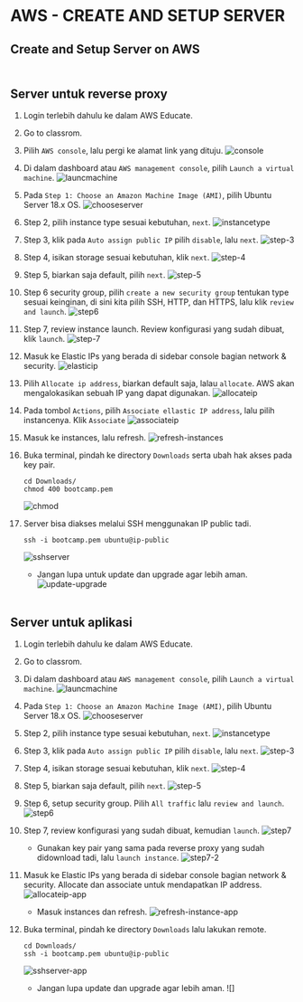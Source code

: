 # **AWS - CREATE AND SETUP SERVER**
## **Create and Setup Server on AWS** <br><br>
## **Server untuk reverse proxy**

1. Login terlebih dahulu ke dalam AWS Educate.
2. Go to classrom.
3. Pilih `AWS console`, lalu pergi ke alamat link yang dituju.
   ![console](assets/images-aws-create&setup-server/console.png) <br>

4. Di dalam dashboard atau `AWS management console`, pilih `Launch a virtual machine`.
   ![launcmachine](assets/images-aws-create&setup-server/launchmachine.png) <br>

5. Pada `Step 1: Choose an Amazon Machine Image (AMI)`, pilih Ubuntu Server 18.x OS.
   ![chooseserver](assets/images-aws-create&setup-server/chooseserver.png) <br>

6. Step 2, pilih instance type sesuai kebutuhan, `next`.
   ![instancetype](assets/images-aws-create&setup-server/instancetype.png) <br>

7. Step 3, klik pada `Auto assign public IP` pilih `disable`, lalu `next`.
   ![step-3](assets/images-aws-create&setup-server/step-3.png) <br>

8. Step 4, isikan storage sesuai kebutuhan, klik `next`.
   ![step-4](assets/images-aws-create&setup-server/step-4.png) <br>

9. Step 5, biarkan saja default, pilih `next`.
    ![step-5](assets/images-aws-create&setup-server/step-5.png) <br>

10. Step 6 security group, pilih `create a new security group` tentukan type sesuai keinginan, di sini kita pilih SSH, HTTP, dan HTTPS, lalu klik `review and launch`.
    ![step6](assets/images-aws-create&setup-server/step-6.png) <br>

11. Step 7, review instance launch. Review konfigurasi yang sudah dibuat, klik `launch`.
    ![step-7](assets/images-aws-create&setup-server/step-7.png) <br>

12. Masuk ke Elastic IPs yang berada di sidebar console bagian network & security.
    ![elasticip](assets/images-aws-create&setup-server/elasticip.png) <br>

13. Pilih `Allocate ip address`, biarkan default saja, lalau `allocate`. AWS akan mengalokasikan sebuah IP yang dapat digunakan.
    ![allocateip](assets/images-aws-create&setup-server/allocateip.png) <br>

14. Pada tombol `Actions`, pilih `Associate ellastic IP address`, lalu pilih instancenya. Klik `Associate`
    ![associateip](assets/images-aws-create&setup-server/associateip.png) <br>

15. Masuk ke instances, lalu refresh.
    ![refresh-instances](assets/images-aws-create&setup-server/refresh-instance.png) <br>

16. Buka terminal, pindah ke directory `Downloads` serta ubah hak akses pada key pair.

        cd Downloads/
        chmod 400 bootcamp.pem
    ![chmod](assets/images-aws-create&setup-server/chmod.png) <br>

17. Server bisa diakses melalui SSH menggunakan IP public tadi.

        ssh -i bootcamp.pem ubuntu@ip-public
    ![sshserver](assets/images-aws-create&setup-server/sshserver.png) <br>

    - Jangan lupa untuk update dan upgrade agar lebih aman.
    ![update-upgrade](assets/images-aws-create&setup-server/update-upgrade.png) <br><br>


## **Server untuk aplikasi**

1. Login terlebih dahulu ke dalam AWS Educate.
2. Go to classrom.
3. Di dalam dashboard atau `AWS management console`, pilih `Launch a virtual machine`.
   ![launcmachine](assets/images-aws-create&setup-server/launchmachine.png) <br>

4. Pada `Step 1: Choose an Amazon Machine Image (AMI)`, pilih Ubuntu Server 18.x OS.
   ![chooseserver](assets/images-aws-create&setup-server/chooseserver.png) <br>

5. Step 2, pilih instance type sesuai kebutuhan, `next`.
   ![instancetype](assets/images-aws-create&setup-server/instancetype.png) <br>

6. Step 3, klik pada `Auto assign public IP` pilih `disable`, lalu `next`.
   ![step-3](assets/images-aws-create&setup-server/step-3.png) <br>

7. Step 4, isikan storage sesuai kebutuhan, klik `next`.
   ![step-4](assets/images-aws-create&setup-server/step-4.png) <br>

8. Step 5, biarkan saja default, pilih `next`.
    ![step-5](assets/images-aws-create&setup-server/step-5.png) <br>

9. Step 6, setup security group. Pilih `All traffic` lalu `review and launch`.
    ![step6](assets/images-aws-create&setup-server/step6.png) <br>

10. Step 7, review konfigurasi yang sudah dibuat, kemudian `launch`.
    ![step7](assets/images-aws-create&setup-server/step7.png) <br>

    - Gunakan key pair yang sama pada reverse proxy yang sudah didownload tadi, lalu `launch instance`.
    ![step7-2](assets/images-aws-create&setup-server/step7-2.png) <br>

11. Masuk ke Elastic IPs yang berada di sidebar console bagian network & security. Allocate dan associate untuk mendapatkan IP address.
    ![allocateip-app](assets/images-aws-create&setup-server/allocateip-app.png) <br>

    - Masuk instances dan refresh.
    ![refresh-instance-app](assets/images-aws-create&setup-server/refresh-instance-app.png) <br>
    
12. Buka terminal, pindah ke directory `Downloads` lalu lakukan remote.

        cd Downloads/
        ssh -i bootcamp.pem ubuntu@ip-public
    ![sshserver-app](assets/images-aws-create&setup-server/sshserver-app.png) <br>

    - Jangan lupa update dan upgrade agar lebih aman.
    ![]
